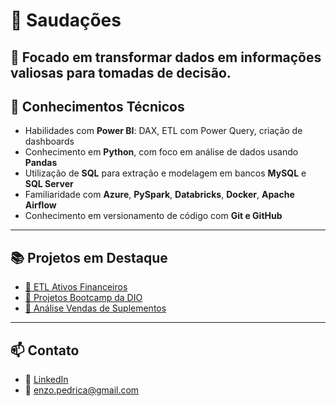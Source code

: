 # 🤝 Saudações

🎯 Focado em transformar dados em informações valiosas para tomadas de decisão.
---

## 🧠 Conhecimentos Técnicos

- Habilidades com **Power BI**: DAX, ETL com Power Query, criação de dashboards
- Conhecimento em **Python**, com foco em análise de dados usando **Pandas**
- Utilização de **SQL** para extração e modelagem em bancos **MySQL** e **SQL Server**
- Familiaridade com **Azure**, **PySpark**, **Databricks**, **Docker**, **Apache Airflow**
- Conhecimento em versionamento de código com **Git e GitHub**

---

## 📚 Projetos em Destaque

- [🔗 ETL Ativos Financeiros](https://github.com/enzokpedrica/ETL-ativos-financeiros)
- [🔗 Projetos Bootcamp da DIO](https://github.com/enzokpedrica/Projetos-Bootcamp-DIO)
- [🔗 Análise Vendas de Suplementos](https://github.com/enzokpedrica/Projeto-vendas-suplementos)

---

## 📫 Contato

- 💼 [LinkedIn](https://www.linkedin.com/in/enzo-koyano-pedriça/)
- 📧 enzo.pedrica@gmail.com
